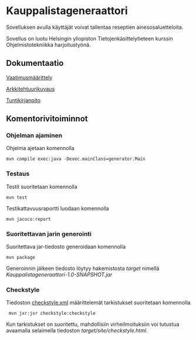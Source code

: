 # Kauppalistageneraattori
Sovelluksen avulla käyttäjät voivat tallentaa reseptien ainesosaluetteloita.

Sovellus on luotu Helsingin yliopiston Tietojenkäsittelytieteen kurssin Ohjelmistotekniikka harjoitustyönä.

## Dokumentaatio
[Vaatimusmäärittely](https://github.com/heinapaa/ot-harjoitustyo/blob/main/dokumentaatio/vaatimusmaarittely.md)

[Arkkitehtuurikuvaus](https://github.com/heinapaa/ot-harjoitustyo/blob/main/dokumentaatio/arkkitehtuuri.md)

[Tuntikirjanpito](https://github.com/heinapaa/ot-harjoitustyo/blob/main/dokumentaatio/tuntikirjanpito.md)

## Komentorivitoiminnot

### Ohjelman ajaminen
Ohjelma ajetaan komennolla
```
mvn compile exec:java -Dexec.mainClass=generator.Main
```

### Testaus
Testit suoritetaan komennolla
```
mvn test
```
Testikattavuusraportti luodaan komennolla
```
mvn jacoco:report
```

### Suoritettavan jarin generointi
Suoritettava jar-tiedosto generoidaan komennolla
```
mvn package
```
Generoinnin jälkeen tiedosto löytyy hakemistosta *target* nimellä *Kauppalistageneraattori-1.0-SNAPSHOT.jar*

### Checkstyle
Tiedoston [checkstyle.xml](https://github.com/heinapaa/ot-harjoitustyo/blob/main/Kauppalistageneraattori/checkstyle.xml) määrittelemät tarkistukset suoritetaan komennolla
```
 mvn jxr:jxr checkstyle:checkstyle
```
Kun tarkistukset on suoritettu, mahdollisiin virheilmoituksiin voi tutustua avaamalla selaimella tiedoston *target/site/checkstyle.html*.
